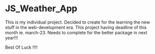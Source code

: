 # JS_Weather_App


This is my individual project. Decided to create for the learning the new stuff in the web-development era.
This project having deadline of this month ie. march-23. Needs to complete for the better package in next year!!!


Best Of Luck !!!!

